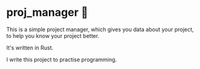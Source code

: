 # proj_manager 💖

This is a simple project manager, which gives you data about your project, to help you know  your project better.

It's written in Rust.

I write this project to practise programming.

